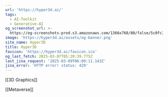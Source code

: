 ```yaml
---
url: 'https://hyper3d.ai/'
tags:
  - AI-Toolkit
  - Generative-AI
og_screenshot_url: >-
  https://og-screenshots-prod.s3.amazonaws.com/1366x768/80/false/5c0fc3fbc1c72e6cc5757e913ad49b067e80dab75a0af0d6e7348f876fbbde26.jpeg
image: 'https://hyper3d.ai/assets/og-banner.png'
site_name: Hyper3D
title: Hyper3D
favicon: 'https://hyper3d.ai/favicon.ico'
og_last_fetch: 2025-03-07T05:20:39.775Z
last_jina_request: '2025-03-09T06:09:11.143Z'
jina_error: 'HTTP error! status: 429'
---
```

[[3D Graphics]]

[[Metaverse]]

